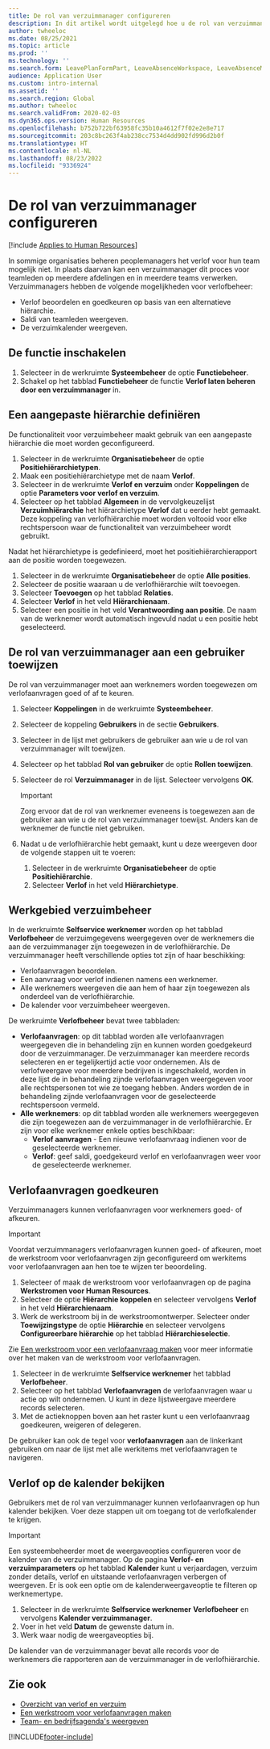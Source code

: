```yaml
---
title: De rol van verzuimmanager configureren
description: In dit artikel wordt uitgelegd hoe u de rol van verzuimmanager kunt instellen voor het beheren van werknemersverzuim.
author: twheeloc
ms.date: 08/25/2021
ms.topic: article
ms.prod: ''
ms.technology: ''
ms.search.form: LeavePlanFormPart, LeaveAbsenceWorkspace, LeaveAbsenceManager
audience: Application User
ms.custom: intro-internal
ms.assetid: ''
ms.search.region: Global
ms.author: twheeloc
ms.search.validFrom: 2020-02-03
ms.dyn365.ops.version: Human Resources
ms.openlocfilehash: b752b722bf63958fc35b10a4612f7f02e2e8e717
ms.sourcegitcommit: 203c8bc263f4ab238cc7534d4dd902fd996d2b0f
ms.translationtype: HT
ms.contentlocale: nl-NL
ms.lasthandoff: 08/23/2022
ms.locfileid: "9336924"
---
```

# <a name="configure-the-absence-manager-role"></a>De rol van verzuimmanager configureren


[!include [Applies to Human Resources](../includes/applies-to-hr.md)]

In sommige organisaties beheren peoplemanagers het verlof voor hun team mogelijk niet. In plaats daarvan kan een verzuimmanager dit proces voor teamleden op meerdere afdelingen en in meerdere teams verwerken. Verzuimmanagers hebben de volgende mogelijkheden voor verlofbeheer:

- Verlof beoordelen en goedkeuren op basis van een alternatieve hiërarchie.
- Saldi van teamleden weergeven.
- De verzuimkalender weergeven.

## <a name="turn-on-the-feature"></a>De functie inschakelen

1. Selecteer in de werkruimte **Systeembeheer** de optie **Functiebeheer**.
2. Schakel op het tabblad **Functiebeheer** de functie **Verlof laten beheren door een verzuimmanager** in.

## <a name="define-a-custom-hierarchy"></a>Een aangepaste hiërarchie definiëren

De functionaliteit voor verzuimbeheer maakt gebruik van een aangepaste hiërarchie die moet worden geconfigureerd.

1. Selecteer in de werkruimte **Organisatiebeheer** de optie **Positiehiërarchietypen**.
2. Maak een positiehiërarchietype met de naam **Verlof**.
3. Selecteer in de werkruimte **Verlof en verzuim** onder **Koppelingen** de optie **Parameters voor verlof en verzuim**.
4. Selecteer op het tabblad **Algemeen** in de vervolgkeuzelijst **Verzuimhiërarchie** het hiërarchietype **Verlof** dat u eerder hebt gemaakt. Deze koppeling van verlofhiërarchie moet worden voltooid voor elke rechtspersoon waar de functionaliteit van verzuimbeheer wordt gebruikt.

Nadat het hiërarchietype is gedefinieerd, moet het positiehiërarchierapport aan de positie worden toegewezen.

1. Selecteer in de werkruimte **Organisatiebeheer** de optie **Alle posities**.
2. Selecteer de positie waaraan u de verlofhiërarchie wilt toevoegen.
3. Selecteer **Toevoegen** op het tabblad **Relaties**.
4. Selecteer **Verlof** in het veld **Hiërarchienaam**.
5. Selecteer een positie in het veld **Verantwoording aan positie**. De naam van de werknemer wordt automatisch ingevuld nadat u een positie hebt geselecteerd.

## <a name="assign-the-absence-manager-role-to-a-user"></a>De rol van verzuimmanager aan een gebruiker toewijzen

De rol van verzuimmanager moet aan werknemers worden toegewezen om verlofaanvragen goed of af te keuren.

1. Selecteer **Koppelingen** in de werkruimte **Systeembeheer**.
2. Selecteer de koppeling **Gebruikers** in de sectie **Gebruikers**.
3. Selecteer in de lijst met gebruikers de gebruiker aan wie u de rol van verzuimmanager wilt toewijzen.
4. Selecteer op het tabblad **Rol van gebruiker** de optie **Rollen toewijzen**.
5. Selecteer de rol **Verzuimmanager** in de lijst. Selecteer vervolgens **OK**.

    > [!IMPORTANT]
    > Zorg ervoor dat de rol van werknemer eveneens is toegewezen aan de gebruiker aan wie u de rol van verzuimmanager toewijst. Anders kan de werknemer de functie niet gebruiken.

6. Nadat u de verlofhiërarchie hebt gemaakt, kunt u deze weergeven door de volgende stappen uit te voeren:

    1. Selecteer in de werkruimte **Organisatiebeheer** de optie **Positiehiërarchie**.
    2. Selecteer **Verlof** in het veld **Hiërarchietype**.

## <a name="absence-manager-workspace"></a>Werkgebied verzuimbeheer

In de werkruimte **Selfservice werknemer** worden op het tabblad **Verlofbeheer** de verzuimgegevens weergegeven over de werknemers die aan de verzuimmanager zijn toegewezen in de verlofhiërarchie. De verzuimmanager heeft verschillende opties tot zijn of haar beschikking: 
 - Verlofaanvragen beoordelen.</br>
 - Een aanvraag voor verlof indienen namens een werknemer.</br>
 - Alle werknemers weergeven die aan hem of haar zijn toegewezen als onderdeel van de verlofhiërarchie.</br>
 - De kalender voor verzuimbeheer weergeven.</br>

De werkruimte **Verlofbeheer** bevat twee tabbladen:
 - **Verlofaanvragen**: op dit tabblad worden alle verlofaanvragen weergegeven die in behandeling zijn en kunnen worden goedgekeurd door de verzuimmanager. De verzuimmanager kan meerdere records selecteren en er tegelijkertijd actie voor ondernemen. Als de verlofweergave voor meerdere bedrijven is ingeschakeld, worden in deze lijst de in behandeling zijnde verlofaanvragen weergegeven voor alle rechtspersonen tot wie ze toegang hebben. Anders worden de in behandeling zijnde verlofaanvragen voor de geselecteerde rechtspersoon vermeld. </br>
 - **Alle werknemers**: op dit tabblad worden alle werknemers weergegeven die zijn toegewezen aan de verzuimmanager in de verlofhiërarchie. Er zijn voor elke werknemer enkele opties beschikbaar:
    - **Verlof aanvragen** - Een nieuwe verlofaanvraag indienen voor de geselecteerde werknemer.</br>
    - **Verlof**: geef saldi, goedgekeurd verlof en verlofaanvragen weer voor de geselecteerde werknemer.</br>

## <a name="approve-time-off-requests"></a>Verlofaanvragen goedkeuren

Verzuimmanagers kunnen verlofaanvragen voor werknemers goed- of afkeuren. 

> [!IMPORTANT]
> Voordat verzuimmanagers verlofaanvragen kunnen goed- of afkeuren, moet de werkstroom voor verlofaanvragen zijn geconfigureerd om werkitems voor verlofaanvragen aan hen toe te wijzen ter beoordeling.
>
> 1. Selecteer of maak de werkstroom voor verlofaanvragen op de pagina **Werkstromen voor Human Resources**.
> 2. Selecteer de optie **Hiërarchie koppelen** en selecteer vervolgens **Verlof** in het veld **Hiërarchienaam**.
> 3. Werk de werkstroom bij in de werkstroomontwerper. Selecteer onder **Toewijzingstype** de optie **Hiërarchie** en selecteer vervolgens **Configureerbare hiërarchie** op het tabblad **Hiërarchieselectie**.
>
> Zie [Een werkstroom voor een verlofaanvraag maken](hr-leave-and-absence-workflow.md) voor meer informatie over het maken van de werkstroom voor verlofaanvragen.

1. Selecteer in de werkruimte **Selfservice werknemer** het tabblad **Verlofbeheer**.
2. Selecteer op het tabblad **Verlofaanvragen** de verlofaanvragen waar u actie op wilt ondernemen. U kunt in deze lijstweergave meerdere records selecteren.
3. Met de actieknoppen boven aan het raster kunt u een verlofaanvraag goedkeuren, weigeren of delegeren. 

De gebruiker kan ook de tegel voor **verlofaanvragen** aan de linkerkant gebruiken om naar de lijst met alle werkitems met verlofaanvragen te navigeren. 

## <a name="view-time-off-in-the-calendar"></a>Verlof op de kalender bekijken

Gebruikers met de rol van verzuimmanager kunnen verlofaanvragen op hun kalender bekijken. Voer deze stappen uit om toegang tot de verlofkalender te krijgen.

> [!IMPORTANT]
> Een systeembeheerder moet de weergaveopties configureren voor de kalender van de verzuimmanager. Op de pagina **Verlof- en verzuimparameters** op het tabblad **Kalender** kunt u verjaardagen, verzuim zonder details, verlof en uitstaande verlofaanvragen verbergen of weergeven. Er is ook een optie om de kalenderweergaveoptie te filteren op werknemertype.

1. Selecteer in de werkruimte **Selfservice werknemer** **Verlofbeheer** en vervolgens **Kalender verzuimmanager**.
2. Voer in het veld **Datum** de gewenste datum in.
3. Werk waar nodig de weergaveopties bij.

De kalender van de verzuimmanager bevat alle records voor de werknemers die rapporteren aan de verzuimmanager in de verlofhiërarchie.

## <a name="see-also"></a>Zie ook

- [Overzicht van verlof en verzuim](hr-leave-and-absence-overview.md)
- [Een werkstroom voor verlofaanvragen maken](hr-leave-and-absence-workflow.md)
- [Team- en bedrijfsagenda's weergeven](hr-employee-self-service-calendar.md)

[!INCLUDE[footer-include](../includes/footer-banner.md)]
